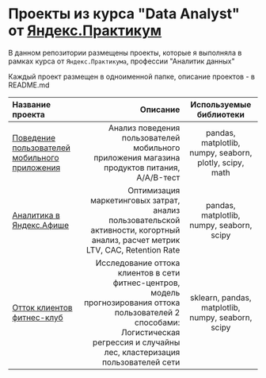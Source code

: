 # Проекты из курса "Data Analyst" от [Яндекс.Практикум](https://praktikum.yandex.ru//)

В данном репозитории размещены проекты, которые я выполняла в рамках курса от `Яндекс.Практикума`, профессии "Аналитик данных"  

Каждый проект размещен в одноименной папке, описание проектов  - в README.md


|Название проекта | Описание | Используемые библиотеки |
| :-------------------- | ---------------------: |:---------------------------:|
| [Поведение пользователей мобильного приложения](https://github.com/elensi/yandex-praktikum-projects/tree/master/Behavior_mobile_app_users) | Анализ поведения пользователей мобильного приложения магазина продуктов питания, A/A/B-тест  | pandas, matplotlib, numpy, seaborn, plotly, scipy, math
| [Аналитика в Яндекс.Афише](https://github.com/elensi/yandex-praktikum-projects/tree/master/Yandex_afisha_project) | Оптимизация маркетинговых затрат, анализ пользовательской активности, когортный анализ, расчет метрик LTV, CAC, Retention Rate | pandas, matplotlib, numpy, seaborn, scipy |
| [Отток клиентов фитнес-клуб ](https://github.com/elensi/yandex-praktikum-projects/tree/master/Churn_rate_GYM) | Исследование оттока клиентов в сети фитнес-центров, модель прогнозирования оттока пользователей 2 способами: Логистическая регрессия и случайны лес, кластеризация пользователей сети   | sklearn, pandas, matplotlib, numpy, seaborn, scipy |

